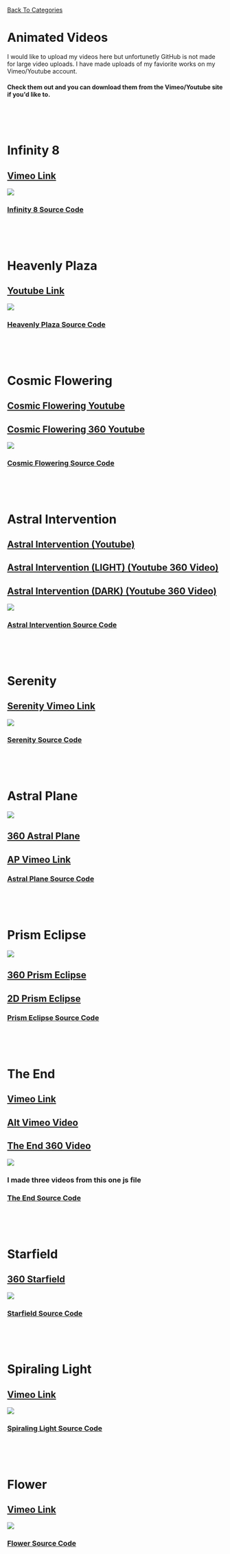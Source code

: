 [Back To Categories](https://github.com/qzpimae/Animations/tree/main#readme)

# Animated Videos

I would like to upload my videos here but unfortunetly GitHub is not made for large video uploads. 
I have made uploads of my faviorite works on my Vimeo/Youtube account.
#### Check them out and you can download them from the Vimeo/Youtube site if you'd like to.

<p>&nbsp<p><p>&nbsp<p>

# Infinity 8

## [Vimeo Link](https://vimeo.com/455170288)

![](infinity-preview.jpg)

### [Infinity 8 Source Code](https://github.com/qzpimae/Animations/tree/main/Aug2020/misc/infinity-matrix.js)

<p>&nbsp<p><p>&nbsp<p>

# Heavenly Plaza 

## [Youtube Link](https://youtu.be/nGniEpyecQI)

![](heavenlyplaza-preview.png)

### [Heavenly Plaza Source Code](https://github.com/qzpimae/Animations/tree/main/Feb2021/Noise/Heavenly-Plaza)

<p>&nbsp<p><p>&nbsp<p>

# Cosmic Flowering

## [Cosmic Flowering Youtube](https://youtu.be/yX4g5zIDSko)

## [Cosmic Flowering 360 Youtube](https://youtu.be/d5jRp-xKWgs)

![](cosmic-flowering-preview.png)

### [Cosmic Flowering Source Code](https://github.com/qzpimae/Animations/tree/main/Nov2020/space_flower/space_flower.pde)

<p>&nbsp<p><p>&nbsp<p>

# Astral Intervention

## [Astral Intervention (Youtube)](https://youtu.be/zGk2_k4ncmA )

## [Astral Intervention (LIGHT) (Youtube 360 Video)](https://youtu.be/jEi2sRJ2Ff0)

## [Astral Intervention (DARK) (Youtube 360 Video)](https://youtu.be/34hIR3XW4pA)

![](astral-intervention-preview.png)

### [Astral Intervention Source Code](https://github.com/qzpimae/Animations/tree/main/Nov2020/noise_space/Astral_Intervention)

<p>&nbsp<p><p>&nbsp<p>

# Serenity

## [Serenity Vimeo Link](https://vimeo.com/459572300)

![](serenity-preview.jpg)

### [Serenity Source Code](https://github.com/qzpimae/Animations/tree/main/Sep2020/flwr/flwr23.js)

<p>&nbsp<p><p>&nbsp<p>

# Astral Plane

![](astral-plane-preview.jpg)

## [360 Astral Plane](https://www.youtube.com/watch?v=FDzo6kGyRVY&t=71s)

## [AP Vimeo Link](https://vimeo.com/manage/460489340/general)

### [Astral Plane Source Code](https://github.com/qzpimae/Animations/tree/main/Sep2020/stars/stars-of-david.js)

<p>&nbsp<p><p>&nbsp<p>

# Prism Eclipse

![](prism-eclipse-preview.jpg)

## [360 Prism Eclipse](https://youtu.be/BWQneqYe3Fg)

## [2D Prism Eclipse](https://vimeo.com/466767409)

### [Prism Eclipse Source Code](https://github.com/qzpimae/Animations/tree/main/Oct2020/vanillaJS/space-migration.js)

<p>&nbsp<p><p>&nbsp<p>

# The End

## [Vimeo Link](https://vimeo.com/455168072)

## [Alt Vimeo Video](https://vimeo.com/456410942)

## [The End 360 Video](https://www.youtube.com/watch?v=RBFmOZ0l5RE)

![](the-end-preview.jpg)

### I made three videos from this one js file

### [The End Source Code](https://github.com/qzpimae/Animations/tree/main/Sep2020/noise/the-end-moving.js)

<p>&nbsp<p><p>&nbsp<p>

# Starfield

## [360 Starfield](https://www.youtube.com/watch?v=Oy9XKI762rc)

![](starscape-preview.jpg)

### [Starfield Source Code](https://github.com/qzpimae/Animations/tree/main/Sep2020/stars/starscape.js)

<p>&nbsp<p><p>&nbsp<p>

# Spiraling Light

## [Vimeo Link](https://vimeo.com/458402900)

![](spiraling-light-preview.jpg)

### [Spiraling Light Source Code](https://github.com/qzpimae/Animations/tree/main/Jul2020/noisetrip/noise-trip02.js)

<p>&nbsp<p><p>&nbsp<p>

# Flower

## [Vimeo Link](https://vimeo.com/442336761)

![](flower-preview.jpg)

### [Flower Source Code](https://github.com/qzpimae/Animations/tree/main/Jul2020/flowers/flowers-living-trippy.js)
